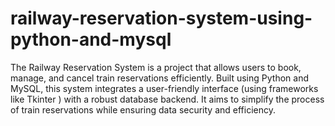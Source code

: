 # railway-reservation-system-using-python-and-mysql

The Railway Reservation System is a project that allows users to book, manage, and cancel train reservations efficiently. Built using Python and MySQL,
this system integrates a user-friendly interface (using frameworks like Tkinter ) with a robust database backend.
It aims to simplify the process of train reservations while ensuring data security and efficiency.
